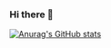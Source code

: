 ### Hi there 👋


[![Anurag's GitHub stats](https://github-readme-stats.vercel.app/api?username=jett191)](https://github.com/anuraghazra/github-readme-stats)
